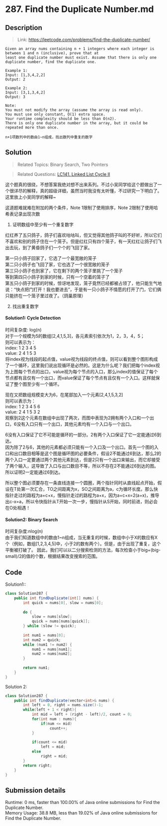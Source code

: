 # 287. Find the Duplicate Number.md

## Description

> Link: https://leetcode.com/problems/find-the-duplicate-number/

```
Given an array nums containing n + 1 integers where each integer is between 1 and n (inclusive), prove that at 
least one duplicate number must exist. Assume that there is only one duplicate number, find the duplicate one.

Example 1:
Input: [1,3,4,2,2]
Output: 2

Example 2:
Input: [3,1,3,4,2]
Output: 3

Note:
You must not modify the array (assume the array is read only).
You must use only constant, O(1) extra space.
Your runtime complexity should be less than O(n2).
There is only one duplicate number in the array, but it could be repeated more than once.

n+1项数列中的数由1~n组成，找出数列中重复的数字

```


## Solution

> Related Topics: Binary Search, Two Pointers

> Related Questions: [LC141. ](https://leetcode.com/problems/linked-list-cycle-ii/)[Linked List Cycle II]()

这个题真的很绕，不想答案我绝对想不出来系列。不过小吴同学给这个题做出了一个很详尽的解释，真的超级详细，虽然当时我没有太听懂，不过研究一下明白了。这里放上小吴同学的解释~<br>

这道题难就难在附加的两个条件，Note 1限制了使用排序，Note 2限制了使用哈希表记录出现次数<br>

1) 证明数组中至少有一个重复数字<br>

红红养了五只鸽子，鸽子们喜欢咕咕叫，但又觉得其他鸽子叫的不好听，所以它们不喜欢和别的鸽子住在一个笼子。但是红红只有四个笼子，有一天红红让鸽子们飞出去玩，到了黄昏鸽子们一个个的飞回了家。<br>

第一只小鸽子回家了，它选了一个最宽敞的笼子<br>
第二只小鸽子也飞回了家，它也选了一个很宽敞的笼子<br>
第三只小鸽子也到家了，它在剩下的两个笼子里挑了一个笼子<br>
等到第四只小鸽子到家的时候，只有一个空着的笼子了<br>
第五只小鸽子到家的时候，惊讶地发现，笼子竟然已经都被占领了，他只能生气地说：“快点把门打开！我也要进去”，于是有一只小鸽子不情愿的打开了门，它们俩只能挤在一个笼子里过夜了。（鸽巢原理）<br>

2) 找出重复数字<br>

#### Solution1: Cycle Detection
时间复杂度: log(n)<br>
对于一个规模为5的数组[2,4,1,5,3]，各元素索引依次为1，2，3，4，5；<br>
则可以表示为：<br>
index:	1	2	3	4	5<br>
value:	2	4	1	5	3<br>
将index视为线段的起点值，value视为线段的终点值，则可以看到整个图形构成了一个循环，这里我们说出现循环是必然的。这是为什么呢？我们把每个index视为上图每个节点的出口，value视为每个节点的入口，那么index的值保证了每个节点都有且仅有一个出口，而value保证了每个节点有且仅有一个入口。这样就保证了整个图至少有一个循环。<br>

现在又把数组规模变大为6，在尾部加入一个元素[2,4,1,5,3,2]<br>
则可以表示为：<br>
index:	1	2	3	4	5	6<br>
value:	2	4	1	5	3	2<br>
观察到2这个元素在数组中出现了两次，而图中表现为2拥有两个入口和一个出口，6没有入口只有一个出口，其他元素均有一个入口与一个出口。<br>

6没有入口保证了它不可能是循环的一部分。2有两个入口保证了它一定能通过6到达。<br>
因为除了2与6，其他的元素都必须只能有一个入口及一个出口。首先一个图的入口和出口数目相等是这个图是循环图的必要条件，假设2不能通过6到达，那么2的两个入口一定要通过两个其他元素到达，但是2只有一个出口来输出，而它却接受了两个输入，这导致了入口与出口数目不等，所以不存在2不能通过6到达的图。所以证明2一定能通过6到达。<br>

所以整个图必须要存在一条直线连接一个圆圈，两个指针同时从直线起点开始，假设在T处第一次汇合，TO之间距离为x，SO之间距离为a，c为循环长度。那么快指针走过的路程为a+c+x，慢指针走过的路程为a+x，因为a+c+x=2(a+x)，推导出c-x=a，所以令快指针从T开始一次一步，慢指针从S开始，同时前进，则必会在O处相遇！<br>

#### Solution2: Binary Search
时间复杂度:nlog(n)<br>
由于我们知道数组中的数由1~n组成，当无重复的时候，数组中小于X的数应有X个（例如，数组[1,2,3,4,5]中，小于2的数有两个）。但是，由于出现了重复，这个平衡被打破了。
因此，我们可以以二分搜索检测的方法，每次检查小于big+(big-small)/2的值的个数，根据结果改变搜索的范围。

## Code
Solution1:: 
```java
class Solution287 {
    public int findDuplicate(int[] nums) {
        int quick = nums[0], slow = nums[0];
        
        do {
            slow = nums[slow];
            quick = nums[nums[quick]];
        } while (slow != quick);
        
        int num1 = nums[0];
        int num2 = quick;
        while (num1 != num2) {
            num1 = nums[num1];
            num2 = nums[num2];
        }
        
        return num1;
    }
}
```
Solution 2:
```java
class Solution287 {
    public int findDuplicate(vector<int>& nums) {
        int left = 0, right = nums.size()-1;
        while(left + 1 < right){
            int mid = left + (right - left)/2, count = 0;
            for(int num : nums){
                if(num <= mid)
                    count++;
            }
            
            if(count <= mid)
                left = mid;
            else
                right = mid;
        }
        return right;
    }
}
```
## Submission details
Runtime: 0 ms, faster than 100.00% of Java online submissions for Find the Duplicate Number.<br>
Memory Usage: 38.8 MB, less than 19.02% of Java online submissions for Find the Duplicate Number.
